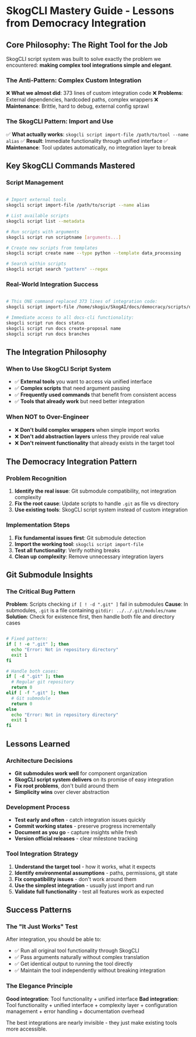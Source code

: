 # SkogCLI Mastery Guide - Lessons from Democracy Integration

## Core Philosophy: The Right Tool for the Job

SkogCLI script system was built to solve exactly the problem we encountered: **making complex tool integrations simple and elegant**.

### The Anti-Pattern: Complex Custom Integration
❌ **What we almost did**: 373 lines of custom integration code
❌ **Problems**: External dependencies, hardcoded paths, complex wrappers
❌ **Maintenance**: Brittle, hard to debug, external config sprawl

### The SkogCLI Pattern: Import and Use
✅ **What actually works**: `skogcli script import-file /path/to/tool --name alias`
✅ **Result**: Immediate functionality through unified interface
✅ **Maintenance**: Tool updates automatically, no integration layer to break

## Key SkogCLI Commands Mastered

### Script Management
```bash

# Import external tools
skogcli script import-file /path/to/script --name alias

# List available scripts
skogcli script list --metadata

# Run scripts with arguments
skogcli script run scriptname [arguments...]

# Create new scripts from templates
skogcli script create name --type python --template data_processing

# Search within scripts
skogcli script search "pattern" --regex
```

### Real-World Integration Success
```bash

# This ONE command replaced 373 lines of integration code:
skogcli script import-file /home/skogix/SkogAI/docs/democracy/scripts/docs-cli --name docs

# Immediate access to all docs-cli functionality:
skogcli script run docs status
skogcli script run docs create-proposal name
skogcli script run docs branches
```

## The Integration Philosophy

### When to Use SkogCLI Script System
- ✅ **External tools** you want to access via unified interface
- ✅ **Complex scripts** that need argument passing
- ✅ **Frequently used commands** that benefit from consistent access
- ✅ **Tools that already work** but need better integration

### When NOT to Over-Engineer
- ❌ **Don't build complex wrappers** when simple import works
- ❌ **Don't add abstraction layers** unless they provide real value
- ❌ **Don't reinvent functionality** that already exists in the target tool

## The Democracy Integration Pattern

### Problem Recognition
1. **Identify the real issue**: Git submodule compatibility, not integration complexity
2. **Fix the root cause**: Update scripts to handle `.git` as file vs directory
3. **Use existing tools**: SkogCLI script system instead of custom integration

### Implementation Steps
1. **Fix fundamental issues first**: Git submodule detection
2. **Import the working tool**: `skogcli script import-file`
3. **Test all functionality**: Verify nothing breaks
4. **Clean up complexity**: Remove unnecessary integration layers

## Git Submodule Insights

### The Critical Bug Pattern
**Problem**: Scripts checking `if [ ! -d ".git" ]` fail in submodules
**Cause**: In submodules, `.git` is a file containing `gitdir: ../../.git/modules/name`
**Solution**: Check for existence first, then handle both file and directory cases

```bash

# Fixed pattern:
if [ ! -e ".git" ]; then
  echo "Error: Not in repository directory"
  exit 1
fi

# Handle both cases:
if [ -d ".git" ]; then
  # Regular git repository
  return 0
elif [ -f ".git" ]; then
  # Git submodule
  return 0
else
  echo "Error: Not in repository directory"
  exit 1
fi
```

## Lessons Learned

### Architecture Decisions
- **Git submodules work well** for component organization
- **SkogCLI script system delivers** on its promise of easy integration
- **Fix root problems**, don't build around them
- **Simplicity wins** over clever abstraction

### Development Process
- **Test early and often** - catch integration issues quickly
- **Commit working states** - preserve progress incrementally
- **Document as you go** - capture insights while fresh
- **Version official releases** - clear milestone tracking

### Tool Integration Strategy
1. **Understand the target tool** - how it works, what it expects
2. **Identify environmental assumptions** - paths, permissions, git state
3. **Fix compatibility issues** - don't work around them
4. **Use the simplest integration** - usually just import and run
5. **Validate full functionality** - test all features work as expected

## Success Patterns

### The "It Just Works" Test
After integration, you should be able to:
- ✅ Run all original tool functionality through SkogCLI
- ✅ Pass arguments naturally without complex translation
- ✅ Get identical output to running the tool directly
- ✅ Maintain the tool independently without breaking integration

### The Elegance Principle
**Good integration**: Tool functionality + unified interface
**Bad integration**: Tool functionality + unified interface + complexity layer + configuration management + error handling + documentation overhead

The best integrations are nearly invisible - they just make existing tools more accessible.
